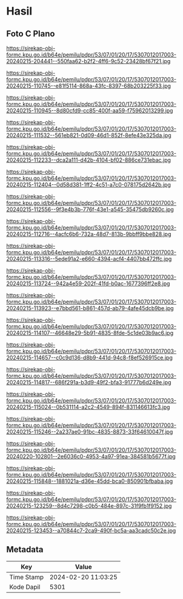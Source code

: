 # Hasil

## Foto C Plano

https://sirekap-obj-formc.kpu.go.id/b64e/pemilu/pdpr/53/07/01/20/17/5307012017003-20240215-204441--550faa62-b2f2-4ff6-9c52-23428bf67f21.jpg

https://sirekap-obj-formc.kpu.go.id/b64e/pemilu/pdpr/53/07/01/20/17/5307012017003-20240215-110745--e81f5114-868a-43fc-8397-68b203225f33.jpg

https://sirekap-obj-formc.kpu.go.id/b64e/pemilu/pdpr/53/07/01/20/17/5307012017003-20240215-110945--8d80cfd9-cc85-400f-aa59-f75962013299.jpg

https://sirekap-obj-formc.kpu.go.id/b64e/pemilu/pdpr/53/07/01/20/17/5307012017003-20240215-111532--561eb821-0d09-46d1-852f-8efe43e325da.jpg

https://sirekap-obj-formc.kpu.go.id/b64e/pemilu/pdpr/53/07/01/20/17/5307012017003-20240215-112233--dca2a111-d42b-4104-bf02-886ce731ebac.jpg

https://sirekap-obj-formc.kpu.go.id/b64e/pemilu/pdpr/53/07/01/20/17/5307012017003-20240215-112404--0d58d381-1ff2-4c51-a7c0-078175d2642b.jpg

https://sirekap-obj-formc.kpu.go.id/b64e/pemilu/pdpr/53/07/01/20/17/5307012017003-20240215-112556--9f3e4b3b-776f-43e1-a545-35475db9260c.jpg

https://sirekap-obj-formc.kpu.go.id/b64e/pemilu/pdpr/53/07/01/20/17/5307012017003-20240215-112716--4acfc6b6-732a-48d7-813b-9bbff9bbe828.jpg

https://sirekap-obj-formc.kpu.go.id/b64e/pemilu/pdpr/53/07/01/20/17/5307012017003-20240215-113316--5ede91a2-e660-4394-acf4-4407bb472ffc.jpg

https://sirekap-obj-formc.kpu.go.id/b64e/pemilu/pdpr/53/07/01/20/17/5307012017003-20240215-113724--942a4e59-202f-41fd-b0ac-1677396ff2e8.jpg

https://sirekap-obj-formc.kpu.go.id/b64e/pemilu/pdpr/53/07/01/20/17/5307012017003-20240215-113923--e7bbd561-b861-457d-ab79-4afe45dcb9be.jpg

https://sirekap-obj-formc.kpu.go.id/b64e/pemilu/pdpr/53/07/01/20/17/5307012017003-20240215-114107--46648e29-5b91-4835-8fde-5c1de03b9ac6.jpg

https://sirekap-obj-formc.kpu.go.id/b64e/pemilu/pdpr/53/07/01/20/17/5307012017003-20240215-114657--c0c9d136-d8b9-441d-94c8-f8ef526915ce.jpg

https://sirekap-obj-formc.kpu.go.id/b64e/pemilu/pdpr/53/07/01/20/17/5307012017003-20240215-114817--686f291a-b3d9-49f2-bfa3-91777b6d249e.jpg

https://sirekap-obj-formc.kpu.go.id/b64e/pemilu/pdpr/53/07/01/20/17/5307012017003-20240215-115024--0b531114-a2c2-4549-894f-831146613fc3.jpg

https://sirekap-obj-formc.kpu.go.id/b64e/pemilu/pdpr/53/07/01/20/17/5307012017003-20240215-115246--2a237ae0-91bc-4835-8873-33f64610047f.jpg

https://sirekap-obj-formc.kpu.go.id/b64e/pemilu/pdpr/53/07/01/20/17/5307012017003-20240220-102801--2e6036c0-4953-4a97-91ea-384581b5677f.jpg

https://sirekap-obj-formc.kpu.go.id/b64e/pemilu/pdpr/53/07/01/20/17/5307012017003-20240215-115848--1881021a-d36e-45dd-bca0-850901bfbaba.jpg

https://sirekap-obj-formc.kpu.go.id/b64e/pemilu/pdpr/53/07/01/20/17/5307012017003-20240215-123259--8d4c7298-c0b5-484e-897c-31f9fb1f9152.jpg

https://sirekap-obj-formc.kpu.go.id/b64e/pemilu/pdpr/53/07/01/20/17/5307012017003-20240215-123453--a70844c7-2ca9-490f-bc5a-aa3cadc50c2e.jpg


## Metadata

| Key        | Value               |
| ---------- | ------------------- |
| Time Stamp | 2024-02-20 11:03:25 |
| Kode Dapil | 5301                |



